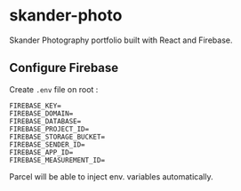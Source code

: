 # skander-photo

Skander Photography portfolio built with React and Firebase.

## Configure Firebase

Create `.env` file on root :

```
FIREBASE_KEY=
FIREBASE_DOMAIN=
FIREBASE_DATABASE=
FIREBASE_PROJECT_ID=
FIREBASE_STORAGE_BUCKET=
FIREBASE_SENDER_ID=
FIREBASE_APP_ID=
FIREBASE_MEASUREMENT_ID=
```

Parcel will be able to inject env. variables automatically.

